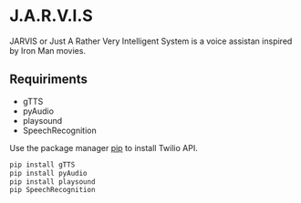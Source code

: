 # J.A.R.V.I.S
JARVIS or Just A Rather Very Intelligent System is a voice assistan inspired by Iron Man movies.


## Requiriments
- gTTS
- pyAudio
- playsound
- SpeechRecognition

Use the package manager [pip](https://pip.pypa.io/en/stable/) to install Twilio API.

```bash
pip install gTTS
pip install pyAudio
pip install playsound
pip SpeechRecognition
```
